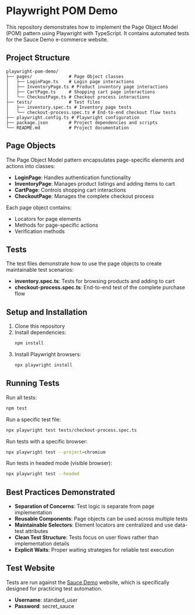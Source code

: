 # Playwright POM Demo

This repository demonstrates how to implement the Page Object Model (POM) pattern using Playwright with TypeScript. It contains automated tests for the Sauce Demo e-commerce website.

## Project Structure

```
playwright-pom-demo/
├── pages/              # Page Object classes
│   ├── LoginPage.ts    # Login page interactions
│   ├── InventoryPage.ts # Product inventory page interactions
│   ├── CartPage.ts     # Shopping cart page interactions
│   └── CheckoutPage.ts # Checkout process interactions
├── tests/              # Test files
│   ├── inventory.spec.ts # Inventory page tests
│   └── checkout-process.spec.ts # End-to-end checkout flow tests
├── playwright.config.ts # Playwright configuration
├── package.json        # Project dependencies and scripts
└── README.md           # Project documentation
```

## Page Objects

The Page Object Model pattern encapsulates page-specific elements and actions into classes:

- **LoginPage**: Handles authentication functionality
- **InventoryPage**: Manages product listings and adding items to cart
- **CartPage**: Controls shopping cart interactions
- **CheckoutPage**: Manages the complete checkout process

Each page object contains:
- Locators for page elements
- Methods for page-specific actions
- Verification methods

## Tests

The test files demonstrate how to use the page objects to create maintainable test scenarios:

- **inventory.spec.ts**: Tests for browsing products and adding to cart
- **checkout-process.spec.ts**: End-to-end test of the complete purchase flow

## Setup and Installation

1. Clone this repository
2. Install dependencies:
   ```bash
   npm install
   ```
3. Install Playwright browsers:
   ```bash
   npx playwright install
   ```

## Running Tests

Run all tests:
```bash
npm test
```

Run a specific test file:
```bash
npx playwright test tests/checkout-process.spec.ts
```

Run tests with a specific browser:
```bash
npx playwright test --project=chromium
```

Run tests in headed mode (visible browser):
```bash
npx playwright test --headed
```

## Best Practices Demonstrated

- **Separation of Concerns**: Test logic is separate from page implementation
- **Reusable Components**: Page objects can be used across multiple tests
- **Maintainable Selectors**: Element locators are centralized and use data-test attributes
- **Clean Test Structure**: Tests focus on user flows rather than implementation details
- **Explicit Waits**: Proper waiting strategies for reliable test execution

## Test Website

Tests are run against the [Sauce Demo](https://www.saucedemo.com/) website, which is specifically designed for practicing test automation.

- **Username**: standard_user
- **Password**: secret_sauce
